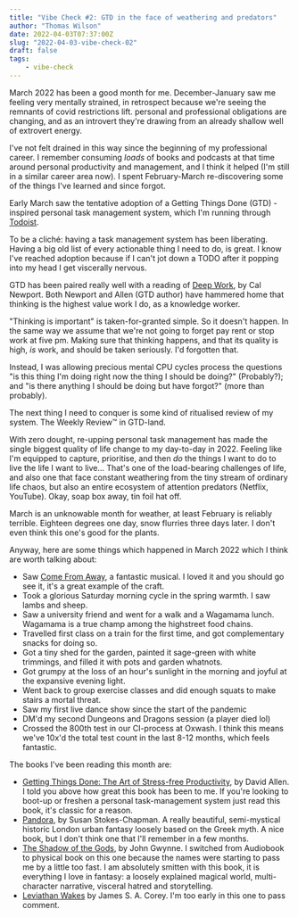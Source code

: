 ```yaml
---
title: "Vibe Check #2: GTD in the face of weathering and predators"
author: "Thomas Wilson"
date: 2022-04-03T07:37:00Z
slug: "2022-04-03-vibe-check-02"
draft: false
tags: 
    - vibe-check
---
```


March 2022 has been a good month for me.  December-January saw me feeling very mentally strained, in retrospect because we're seeing the remnants of covid restrictions lift. personal and professional obligations are changing, and as an introvert they're drawing from an already shallow well of extrovert energy.

I've not felt drained in this way since the beginning of my professional career.  I remember consuming _loads_ of books and podcasts at that time around personal productivity and management, and I think it helped (I'm still in a similar career area now).  I spent February-March re-discovering some of the things I've learned and since forgot.

Early March saw the tentative adoption of a Getting Things Done (GTD) -inspired personal task management system, which I'm running through [Todoist](https://todoist.com/).  

To be a cliché: having a task management system has been liberating.  Having a big old list of every actionable thing I need to do, is great.  I know I've reached adoption because if I can't jot down a TODO after it popping into my head I get viscerally nervous.

GTD has been paired really well with a reading of [Deep Work](https://www.hive.co.uk/Product/Cal-Newport/Deep-Work--Rules-for-Focused-Success-in-a-Distracted-World/17808018), by Cal Newport.  Both Newport and Allen (GTD author) have hammered home that thinking is the highest value work I do, as a knowledge worker.

"Thinking is important" is taken-for-granted simple.  So it doesn't happen.  In the same way we assume that we're not going to forget pay rent or stop work at five pm.  Making sure that thinking happens, and that its quality is high, _is_ work, and should be taken seriously. I'd forgotten that.  

Instead, I was allowing precious mental CPU cycles process the questions "is this thing I'm doing right now the thing I should be doing?" (Probably?); and "is there anything I should be doing but have forgot?" (more than probably). 

The next thing I need to conquer is some kind of ritualised review of my system.  The Weekly Review™️ in GTD-land.

With zero dought, re-upping personal task management has made the single biggest quality of life change to my day-to-day in 2022.  Feeling like I'm equipped to capture, prioritise, and then _do_ the things I want to do to live the life I want to live...  That's one of the load-bearing challenges of life, and also one that face constant weathering from the tiny stream of ordinary life chaos, but also an entire ecosystem of attention predators (Netflix, YouTube).  Okay, soap box away, tin foil hat off. 

March is an unknowable month for weather, at least February is reliably terrible.  Eighteen degrees one day, snow flurries three days later.  I don't even think this one's good for the plants. 

Anyway, here are some things which happened in March 2022 which I think are worth talking about:

* Saw [Come From Away](https://comefromawaylondon.co.uk/), a fantastic musical.  I loved it and you should go see it, it's a great example of the craft.
* Took a glorious Saturday morning cycle in the spring warmth.  I saw lambs and sheep.
* Saw a university friend and went for a walk and a Wagamama lunch.  Wagamama is a true champ among the highstreet food chains.
* Travelled first class on a train for the first time, and got complementary snacks for doing so.
* Got a tiny shed for the garden, painted it sage-green with white trimmings, and filled it with pots and garden whatnots.
* Got grumpy at the loss of an hour's sunlight in the morning and joyful at the expansive evening light.
* Went back to group exercise classes and did enough squats to make stairs a mortal threat.
* Saw my first live dance show since the start of the pandemic
* DM'd my second Dungeons and Dragons session (a player died lol) 
* Crossed the 800th test in our CI-process at Oxwash.  I think this means we've 10x'd the total test count in the last 8-12 months, which feels fantastic.

The books I've been reading this month are:

* [Getting Things Done: The Art of Stress-free Productivity](https://www.hive.co.uk/Product/David-Allen/Getting-Things-Done--The-Art-of-Stress-free-Productivity/16501887), by David Allen.  I told you above how great this book has been to me.  If you're looking to boot-up or freshen a personal task-management system just read this book, it's classic for a reason. 
* [Pandora](https://www.hive.co.uk/Product/Susan-Stokes-Chapman/Pandora--The-immersive-1-Sunday-Times-bestselling-story-o/26299209), by Susan Stokes-Chapman.  A really beautiful, semi-mystical historic London urban fantasy loosely based on the Greek myth.  A nice book, but I don't think one that I'll remember in a few months.
* [The Shadow of the Gods](https://www.hive.co.uk/Product/John-Gwynne/The-Shadow-of-the-Gods/25534879), by John Gwynne.  I switched from Audiobook to physical book on this one because the names were starting to pass me by a little too fast.  I am absolutely smitten with this book, it is everything I love in fantasy: a loosely explained magical world, multi-character narrative, visceral hatred and storytelling.  
* [Leviathan Wakes](https://www.hive.co.uk/Product/James-S-A-Corey/Leviathan-Wakes--Book-1-of-the-Expanse-now-a-Prime-Original-series/6888165) by  James S. A. Corey.  I'm too early in this one to pass comment.
